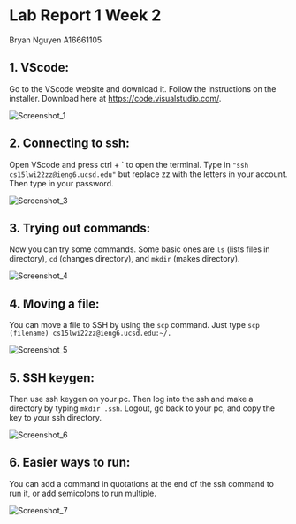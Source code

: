 # Lab Report 1 Week 2

Bryan Nguyen A16661105

## 1. VScode: 
Go to the VScode website and download it. Follow the instructions on the installer. Download here at https://code.visualstudio.com/.

![Screenshot_1](https://user-images.githubusercontent.com/97714611/149601654-52d643bd-2b38-4428-ae0e-f3b384a2ca66.png)


## 2. Connecting to ssh:
Open VScode and press ctrl + ` to open the terminal. Type in ```"ssh cs15lwi22zz@ieng6.ucsd.edu"``` but replace zz with the letters in your account. Then type in your password.

![Screenshot_3](https://user-images.githubusercontent.com/97714611/149601963-7c29bde3-36d8-41e1-a57d-d6839d5b407e.png)

## 3. Trying out commands:
Now you can try some commands. Some basic ones are ```ls``` (lists files in directory), ```cd``` (changes directory), and ```mkdir``` (makes directory).

![Screenshot_4](https://user-images.githubusercontent.com/97714611/149602056-25e1db70-bfba-4683-8cba-237701a59551.png)

## 4. Moving a file: 
You can move a file to SSH by using the ```scp``` command. Just type ```scp (filename) cs15lwi22zz@ieng6.ucsd.edu:~/.```

![Screenshot_5](https://user-images.githubusercontent.com/97714611/149602366-795142c0-973b-4481-83fe-7718735ea134.png)

## 5. SSH keygen: 
Then use ssh keygen on your pc. Then log into the ssh and make a directory by typing ```mkdir .ssh```. Logout, go back to your pc, and copy the key to your ssh directory.

![Screenshot_6](https://user-images.githubusercontent.com/97714611/149602719-4b82287e-d723-46c5-94d8-eb93fc5d89a5.png)

## 6. Easier ways to run:
You can add a command in quotations at the end of the ssh command to run it, or add semicolons to run multiple.

![Screenshot_7](https://user-images.githubusercontent.com/97714611/149602796-2f0f894b-3578-421a-95f6-8e01516eac7c.png)
